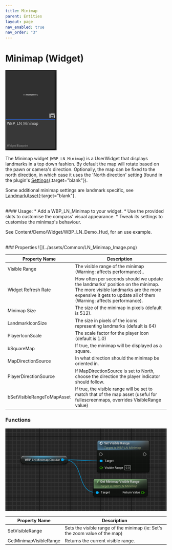 ```yaml
---
title: Minimap
parent: Entities
layout: page
nav_enabled: true
nav_order: "3"
---
```

# Minimap (Widget)

![](../assets/Common/LN_Minimap_Icon.png)

The Minimap widget (`WBP_LN_Minimap`) is a UserWidget that displays landmarks in a top down fashion. By default the map will rotate based on the pawn or camera's direction. Optionally, the map can be fixed to the north direction, in which case it uses the 'North direction' setting (found in the plugin's [Settings](../Settings){:target="blank"}). 

Some additional minimap settings are landmark specific, see [LandmarkAsset](LandmarkAsset){:target="blank"}.

<br>
#### Usage:  
* Add a WBP_LN_Minimap to your widget.
* Use the provided slots to customise the compass' visual appearance.
* Tweak its settings to customise the minimap's behaviour.

See Content/Demo/Widget/WBP_LN_Demo_Hud, for an use example.


<br>
### Properties
![](../assets/Common/LN_Minimap_Image.png)

| Property Name              | Description                                                                                                                                                                                    |
| -------------------------- | ---------------------------------------------------------------------------------------------------------------------------------------------------------------------------------------------- |
| Visible Range              | The visible range of the minimap (Warning: affects performance)..                                                                                                                              |
| Widget Refresh Rate        | How often per seconds should we update the landmarks' position on the minimap. The more visible landmarks are the more expensive it gets to update all of them (Warning: affects performance). |
| Minimap Size               | The size of the minimap in pixels (default is 512).                                                                                                                                            |
| LandmarkIconSize           | The size in pixels of the icons representing landmarks (default is 64)                                                                                                                         |
| PlayerIconScale            | The scale factor for the player icon (default is 1.0)                                                                                                                                          |
| bSquareMap                 | If true, the minimap will be displayed as a square.                                                                                                                                            |
| MapDirectionSource         | In what direction should the minimap be oriented in.                                                                                                                                           |
| PlayerDirectionSource      | If MapDirectionSource is set to North, choose the direction the player indicator should follow.                                                                                                |
| bSetVisibleRangeToMapAsset | If true, the visible range will be set to match that of the map asset (useful for fullescreenmaps, overrides VisibleRange value)                                                               |


### Functions

![](../assets/Common/LN_Minimap_Image2.png)

| Property Name          | Description                                                                 |
| ---------------------- | --------------------------------------------------------------------------- |
| SetVisibleRange        | Sets the visible range of the minimap (ie: Set's the zoom value of the map) |
| GetMinimapVisibleRange | Returns the current visible range.                                          |
